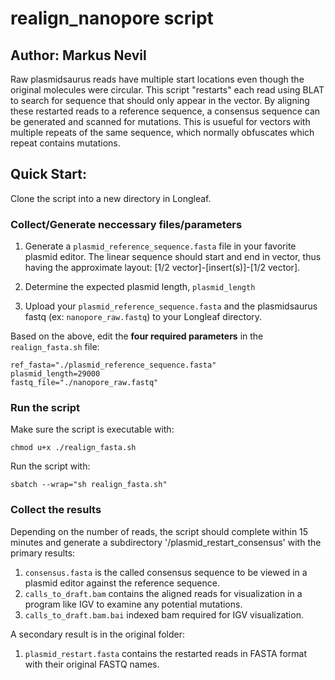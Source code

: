 # realign_nanopore script

## Author: Markus Nevil

Raw plasmidsaurus reads have multiple start locations even though the original molecules were circular. This script "restarts" each read using BLAT to search for sequence that should only appear in the vector. By aligning these restarted reads to a reference sequence, a consensus sequence can be generated and scanned for mutations. This is usueful for vectors with multiple repeats of the same sequence, which normally obfuscates which repeat contains mutations.

## Quick Start:

Clone the script into a new directory in Longleaf.

### Collect/Generate neccessary files/parameters

1. Generate a `plasmid_reference_sequence.fasta` file in your favorite plasmid editor. The linear sequence should start and end in vector, thus having the approximate layout: [1/2 vector]-[insert(s)]-[1/2 vector].

2. Determine the expected plasmid length, `plasmid_length`

3. Upload your `plasmid_reference_sequence.fasta` and the plasmidsaurus fastq (ex: `nanopore_raw.fastq`) to your Longleaf directory.

Based on the above, edit the **four required parameters** in the `realign_fasta.sh` file:
```
ref_fasta="./plasmid_reference_sequence.fasta"
plasmid_length=29000
fastq_file="./nanopore_raw.fastq"
```

### Run the script
Make sure the script is executable with:
```
chmod u+x ./realign_fasta.sh
```

Run the script with:
```
sbatch --wrap="sh realign_fasta.sh"
```

### Collect the results
Depending on the number of reads, the script should complete within 15 minutes and generate a subdirectory '/plasmid_restart_consensus' with the primary results:
1. `consensus.fasta` is the called consensus sequence to be viewed in a plasmid editor against the reference sequence.
2. `calls_to_draft.bam` contains the aligned reads for visualization in a program like IGV to examine any potential mutations.
3. `calls_to_draft.bam.bai` indexed bam required for IGV visualization.

A secondary result is in the original folder:
1. `plasmid_restart.fasta` contains the restarted reads in FASTA format with their original FASTQ names.
